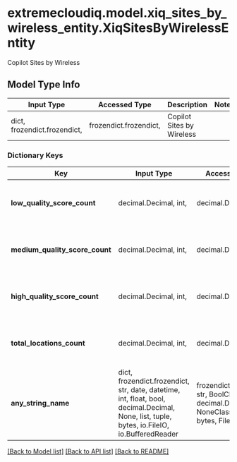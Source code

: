 # extremecloudiq.model.xiq_sites_by_wireless_entity.XiqSitesByWirelessEntity

Copilot Sites by Wireless

## Model Type Info
Input Type | Accessed Type | Description | Notes
------------ | ------------- | ------------- | -------------
dict, frozendict.frozendict,  | frozendict.frozendict,  | Copilot Sites by Wireless | 

### Dictionary Keys
Key | Input Type | Accessed Type | Description | Notes
------------ | ------------- | ------------- | ------------- | -------------
**low_quality_score_count** | decimal.Decimal, int,  | decimal.Decimal,  | Locations count with low severity | [optional] value must be a 32 bit integer
**medium_quality_score_count** | decimal.Decimal, int,  | decimal.Decimal,  | Locations count with medium severity | [optional] value must be a 32 bit integer
**high_quality_score_count** | decimal.Decimal, int,  | decimal.Decimal,  | Locations count with high severity | [optional] value must be a 32 bit integer
**total_locations_count** | decimal.Decimal, int,  | decimal.Decimal,  | Total Locations count by severity | [optional] value must be a 32 bit integer
**any_string_name** | dict, frozendict.frozendict, str, date, datetime, int, float, bool, decimal.Decimal, None, list, tuple, bytes, io.FileIO, io.BufferedReader | frozendict.frozendict, str, BoolClass, decimal.Decimal, NoneClass, tuple, bytes, FileIO | any string name can be used but the value must be the correct type | [optional]

[[Back to Model list]](../../README.md#documentation-for-models) [[Back to API list]](../../README.md#documentation-for-api-endpoints) [[Back to README]](../../README.md)

